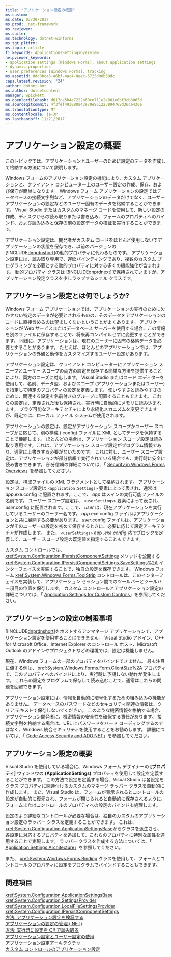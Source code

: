 ```yaml
---
title: "アプリケーション設定の概要"
ms.custom: 
ms.date: 03/30/2017
ms.prod: .net-framework
ms.reviewer: 
ms.suite: 
ms.technology: dotnet-winforms
ms.tgt_pltfrm: 
ms.topic: article
f1_keywords: ApplicationsSettingsOverview
helpviewer_keywords:
- application settings [Windows Forms], about application settings
- dynamic properties
- user preferences [Windows Forms], tracking
ms.assetid: 0dd8bca5-a6bf-4ac4-8eec-5725d08b38dc
caps.latest.revision: "24"
author: dotnet-bot
ms.author: dotnetcontent
manager: wpickett
ms.openlocfilehash: d617ce5b4e7222b60ce711e2e081e0bf3cb8065d
ms.sourcegitcommit: 4f3fef493080a43e70e951223894768d36ce430a
ms.translationtype: MT
ms.contentlocale: ja-JP
ms.lasthandoff: 11/21/2017
---
```

# <a name="application-settings-overview"></a>アプリケーション設定の概要
このトピックでは、アプリケーションとユーザーのために設定のデータを作成して格納する方法について説明します。  
  
 Windows フォームのアプリケーション設定の機能により、カスタム アプリケーションと、クライアント コンピューター上のユーザー設定の作成、保存、および保守が簡単になります。 Windows フォーム アプリケーションの設定ではデータベースの接続文字列など、アプリケーションのデータだけでなく、ユーザー アプリケーションの設定などのユーザー固有のデータを格納することができます。 Visual Studio またはカスタムのマネージ コードを使用して、新しい設定の作成、ディスクからの読み取りまたは書き込み、フォームのプロパティへのバインド、および読み込みと保存の前の設定データの検証を実行することができます。  
  
 アプリケーション設定は、開発者がカスタム コードをほとんど使用しないでアプリケーションの状態を保存でき、以前のバージョンの [!INCLUDE[dnprdnshort](../../../../includes/dnprdnshort-md.md)]の動的プロパティに代わるものです。 アプリケーション設定には、読み取り専用で、遅延バインディングであり、複数のカスタム プログラミングを必要とする動的プロパティに対する多くの機能強化が含まれます。 動的プロパティ クラスは [!INCLUDE[dnprdnext](../../../../includes/dnprdnext-md.md)]で保持されていますが、アプリケーション設定クラスを少しラップするシェル クラスです。  
  
## <a name="what-are-application-settings"></a>アプリケーション設定とは何でしょうか?  
 Windows フォーム アプリケーションでは、アプリケーションの実行のために欠かせない特定のデータが必要とされるものの、そのデータをアプリケーションのコードに直接含めるのは望ましくないということがよくあります。 アプリケーションが Web サービスまたはデータベース サーバーを使用する場合、この情報を別のファイルに保存することで、将来再コンパイルせずに変更することができます。 同様に、アプリケーションは、現在のユーザーに固有の格納データを必要とすることがあります。 たとえば、ほとんどのアプリケーションでは、アプリケーションの外観と動作をカスタマイズするユーザー設定があります。  
  
 アプリケーション設定は、クライアント コンピューターにアプリケーション スコープとユーザー スコープの両方の設定を保存する簡単な方法を提供することにより、両方のニーズに対応します。 Visual Studio またはコード エディターを使用して、名前、データ型、およびスコープ (アプリケーションまたはユーザー) を指定して特定のプロパティの設定を定義します。 使いやすさと読みやすさのために、関連する設定を名前付きのグループに配置することもできます。 これらの設定は、定義された後も保持され、実行時に自動的にメモリに読み込まれます。 プラグ可能なアーキテクチャにより永続化メカニズムを変更できますが、既定では、ローカル ファイル システムが使用されます。  
  
 アプリケーションの設定は、設定がアプリケーション スコープかユーザー スコープかに応じて、別の構成 (.config) ファイルに XML としてデータを保持することで機能します。 ほとんどの場合は、アプリケーション スコープ設定は読み取り専用です。これは、アプリケーション スコープ設定がプログラム情報であり、通常は上書きする必要がないためです。 これに対し、ユーザー スコープ設定は、アプリケーションが部分信頼で実行されている場合でも、実行時に安全に読み書きできます。 部分信頼の詳細については、「 [Security in Windows Forms Overview](../../../../docs/framework/winforms/security-in-windows-forms-overview.md)」を参照してください。  
  
 設定は、構成ファイルの XML フラグメントとして格納されます。 アプリケーション スコープ設定は `<application.Settings>` 要素によって表され、通常は *app*.exe.config に配置されます。ここで、 *app* はメインの実行可能ファイルの名前です。 ユーザー スコープ設定は、 `<userSettings>` 要素によって表され、 *user*.config に配置されます。ここで、 *user* は、現在アプリケーションを実行しているユーザーのユーザー名です。 *app*.exe.config ファイルはアプリケーションと共に展開する必要があります。 *user*.config ファイルは、アプリケーションがそのユーザーの設定を初めて保存するときに、必要に応じて設定アーキテクチャが作成します。 また、 `<userSettings>` app *.exe.config 内で*ブロックを定義して、ユーザー スコープ設定の既定値を指定することもできます。  
  
 カスタム コントロールでは、 <xref:System.Configuration.IPersistComponentSettings> メソッドを公開する <xref:System.Configuration.IPersistComponentSettings.SaveSettings%2A> インターフェイスを実装することで、独自の設定を保存できます。 Windows フォーム <xref:System.Windows.Forms.ToolStrip> コントロールは、このインターフェイスを実装して、アプリケーション セッション間でのツールバーとツールバー項目の位置を保存します。 カスタム コントロールとアプリケーション設定の詳細については、「 [Application Settings for Custom Controls](../../../../docs/framework/winforms/advanced/application-settings-for-custom-controls.md)」を参照してください。  
  
## <a name="limitations-of-application-settings"></a>アプリケーションの設定の制限事項  
 [!INCLUDE[dnprdnshort](../../../../includes/dnprdnshort-md.md)]をホストするアンマネージ アプリケーションで、アプリケーション設定を使用することはできません。 Visual Studio アドイン、C++ for Microsoft Office、Internet Explorer のコントロール ホスト、Microsoft Outlook のアドインやプロジェクトなどの環境では、設定は機能しません。  
  
 現在、Windows フォームの一部のプロパティをバインドできません。 最も注目に値する例は、 <xref:System.Windows.Forms.Form.ClientSize%2A> プロパティで、このプロパティへのバインドにより、実行時に予期しない動作が発生します。 これらの設定をプログラムで保存して読み込むことで、通常はこれらの問題を回避できます。  
  
 アプリケーション設定には、情報を自動的に暗号化するための組み込みの機能がありません。 データベースのパスワードなどのセキュリティ関連の情報は、クリア テキストで保存しないでください。 このような機密情報を格納する場合、アプリケーション開発者に、機密情報の安全性を確保する責任があります。 接続文字列を格納する場合は、URL にパスワードをハード コーディングするのではなく、Windows 統合セキュリティを使用することをお勧めします。 詳細については、「 [Code Access Security and ADO.NET](../../../../docs/framework/data/adonet/code-access-security.md)」を参照してください。  
  
## <a name="getting-started-with-application-settings"></a>アプリケーション設定の概要  
 Visual Studio を使用している場合に、Windows フォーム デザイナーの **[プロパティ]** ウィンドウの **(ApplicationSettings)** プロパティを使用して設定を定義することができます。 この方法で設定を定義する場合、Visual Studio は各設定をクラス プロパティに関連付けるカスタムのマネージ ラッパー クラスを自動的に作成します。 また、Visual Studio は、フォームが表示されるとコントロールの設定が自動的に復元され、フォームが閉じられると自動的に保存されるように、フォームまたはコントロールのプロパティへの設定のバインドも処理します。  
  
 設定のより詳細なコントロールが必要な場合は、独自のカスタムのアプリケーション設定のラッパー クラスを定義することができます。 これは、 <xref:System.Configuration.ApplicationSettingsBase>からクラスを派生させ、各設定に対応するプロパティを追加して、これらのプロパティに特別な属性を適用することで実現します。 ラッパー クラスを作成する方法については、「 [Application Settings Architecture](../../../../docs/framework/winforms/advanced/application-settings-architecture.md)」を参照してください。  
  
 また、 <xref:System.Windows.Forms.Binding> クラスを使用して、フォームとコントロールのプロパティに設定をプログラムでバインドすることもできます。  
  
## <a name="see-also"></a>関連項目  
 <xref:System.Configuration.ApplicationSettingsBase>  
 <xref:System.Configuration.SettingsProvider>  
 <xref:System.Configuration.LocalFileSettingsProvider>  
 <xref:System.Configuration.IPersistComponentSettings>  
 [方法: アプリケーション設定を検証する](../../../../docs/framework/winforms/advanced/how-to-validate-application-settings.md)  
 [アプリケーションの設定の管理 (.NET)](http://msdn.microsoft.com/library/35254321-ad14-47d9-b8c6-39ab3203c5d9)  
 [方法: 実行時に設定を C# で読み取る](../../../../docs/framework/winforms/advanced/how-to-read-settings-at-run-time-with-csharp.md)  
 [アプリケーション設定とユーザー設定の使用](../../../../docs/framework/winforms/advanced/using-application-settings-and-user-settings.md)  
 [アプリケーション設定アーキテクチャ](../../../../docs/framework/winforms/advanced/application-settings-architecture.md)  
 [カスタム コントロールのアプリケーション設定](../../../../docs/framework/winforms/advanced/application-settings-for-custom-controls.md)
